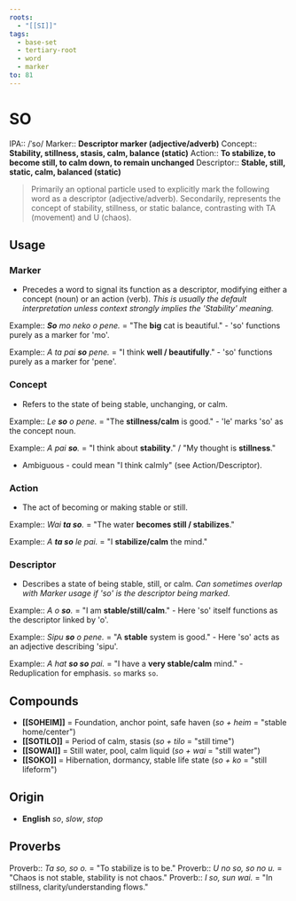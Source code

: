 ```yaml
---
roots:
  - "[[SI]]"
tags:
  - base-set
  - tertiary-root
  - word
  - marker
to: 81
---
```


# SO
IPA::				/ˈso/
Marker::		**Descriptor marker (adjective/adverb)**
Concept::		**Stability, stillness, stasis, calm, balance (static)**
Action::		**To stabilize, to become still, to calm down, to remain unchanged**
Descriptor::	**Stable, still, static, calm, balanced (static)**

> Primarily an optional particle used to explicitly mark the following word as a descriptor (adjective/adverb). Secondarily, represents the concept of stability, stillness, or static balance, contrasting with TA (movement) and U (chaos).

## Usage

### Marker
*   Precedes a word to signal its function as a descriptor, modifying either a concept (noun) or an action (verb). *This is usually the default interpretation unless context strongly implies the 'Stability' meaning.*

Example::	***So** mo neko o pene.* = "The **big** cat is beautiful." - 'so' functions purely as a marker for 'mo'.

Example::	*A ta pai **so** pene.* = "I think **well / beautifully**." - 'so' functions purely as a marker for 'pene'.

### Concept
*   Refers to the state of being stable, unchanging, or calm.

Example::	*Le **so** o pene.* = "The **stillness/calm** is good." - 'le' marks 'so' as the concept noun.

Example::	*A pai **so**.* = "I think about **stability**." / "My thought is **stillness**."
- Ambiguous - could mean "I think calmly" (see Action/Descriptor).

### Action
*   The act of becoming or making stable or still.

Example::	*Wai **ta so**.* = "The water **becomes still / stabilizes**."

Example::	*A **ta so** le pai.* = "I **stabilize/calm** the mind."

### Descriptor
*   Describes a state of being stable, still, or calm. *Can sometimes overlap with Marker usage if 'so' is the descriptor being marked.*

Example::	*A o **so**.* = "I am **stable/still/calm**." - Here 'so' itself functions as the descriptor linked by 'o'.

Example::	*Sipu **so** o pene.* = "A **stable** system is good." - Here 'so' acts as an adjective describing 'sipu'.

Example::	*A hat **so so** pai.* = "I have a **very stable/calm** mind." - Reduplication for emphasis. `so` marks `so`.

## Compounds
- **[[SOHEIM]]** = Foundation, anchor point, safe haven (*so + heim* = "stable home/center")
- **[[SOTILO]]** = Period of calm, stasis (*so + tilo* = "still time")
- **[[SOWAI]]** = Still water, pool, calm liquid (*so + wai* = "still water")
- **[[SOKO]]** = Hibernation, dormancy, stable life state (*so + ko* = "still lifeform")

## Origin
- **English** _so_, _slow_, _stop_

## Proverbs

Proverb:: *Ta so, so o.* = "To stabilize is to be."
Proverb:: *U no so, so no u.* = "Chaos is not stable, stability is not chaos."
Proverb:: *I so, sun wai.* = "In stillness, clarity/understanding flows."